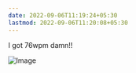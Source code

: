 ```yaml
---
date: 2022-09-06T11:19:24+05:30
lastmod: 2022-09-06T11:20:08+05:30
---
```


I got 76wpm damn!!

![Image](/img/c35a97ec6abfd71ae60ec33b2715a2a9.jpg)
